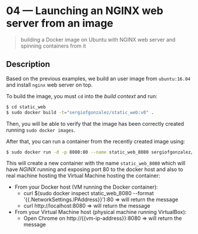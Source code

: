 # 04 &mdash; Launching an NGINX web server from an image
> building a Docker image on Ubuntu with NGINX web server and spinning containers from it

## Description
Based on the previous examples, we build an user image from `ubuntu:16.04` and install `nginx` web server on top.

To build the image, you must `cd` into the *build context* and run:
```bash
$ cd static_web
$ sudo docker build -t="sergiofgonzalez/static_web:v0" .
```

Then, you will be able to verify that the image has been correctly created running `sudo docker images`.

After that, you can run a container from the recently created image using:
```bash
$ sudo docker run -d -p 8080:80 --name static_web_8080 sergiofgonzalez/static_web:v0 nginx -g "daemon off;"
```

This will create a new container with the name `static_web_8080` which will have *NGINX* running and exposing port 80 to the docker host and also to real machine hosting the Virtual Machine hosting the container:
+ From your Docker host (VM running the Docker container):
  + curl $(sudo docker inspect static_web_8080 --format '{{.NetworkSettings.IPAddress}}'):80 => will return the message
  + curl http://localhost:8080 => will return the message
+ From your Virtual Machine host (physical machine running VirtualBox):
  + Open Chrome on http://{{vm-ip-address}}:8080 => will return the message